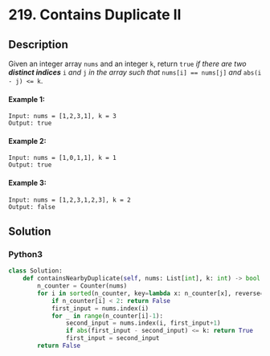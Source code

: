 # 219. Contains Duplicate II

## Description
Given an integer array `nums` and an integer `k`, return `true` *if there are two **distinct indices*** `i` *and* `j` *in the array such that* `nums[i] == nums[j]` *and* `abs(i - j) <= k`.

#### Example 1:
```
Input: nums = [1,2,3,1], k = 3
Output: true
```

#### Example 2:
```
Input: nums = [1,0,1,1], k = 1
Output: true
```

#### Example 3:
```
Input: nums = [1,2,3,1,2,3], k = 2
Output: false
```


## Solution

### Python3
```python
class Solution:
    def containsNearbyDuplicate(self, nums: List[int], k: int) -> bool:
        n_counter = Counter(nums)
        for i in sorted(n_counter, key=lambda x: n_counter[x], reverse=True):
            if n_counter[i] < 2: return False
            first_input = nums.index(i)
            for _ in range(n_counter[i]-1):
                second_input = nums.index(i, first_input+1)
                if abs(first_input - second_input) <= k: return True
                first_input = second_input
        return False
```